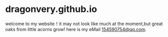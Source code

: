 # dragonvery.github.io
welcome to my website！it may not
look like much at the moment,but
great oaks from little acorns grow!
here is my eMail 154590754@qq.com.
